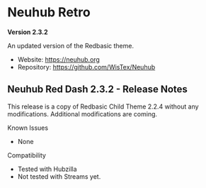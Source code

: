 # Neuhub Retro

**Version 2.3.2**

An updated version of the Redbasic theme.

* Website: https://neuhub.org
* Repository: https://github.com/WisTex/Neuhub

## Neuhub Red Dash 2.3.2 - Release Notes

This release is a copy of Redbasic Child Theme 2.2.4 without any modifications. Additional modifications are coming.

Known Issues
* None

Compatibility
* Tested with Hubzilla
* Not tested with Streams yet.
